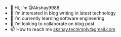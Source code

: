 - 👋 Hi, I’m @Akshay9988
- 👀 I’m interested in blog writing in latest technology 
- 🌱 I’m currently learning software engineering  
- 💞️ I’m looking to collaborate on blog post   
- 📫 How to reach me akshay.techimply@gmail.com

<!---
Akshay9988/Akshay9988 is a ✨ special ✨ repository because its `README.md` (this file) appears on your GitHub profile.
You can click the Preview link to take a look at your changes.
--->
